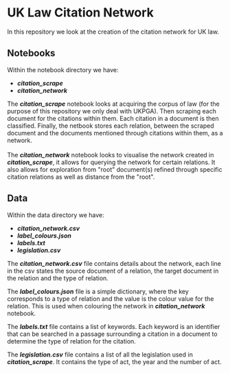 # UK Law Citation Network

In this repository we look at the creation of the citation network for UK law.
<br>
## Notebooks
Within the notebook directory we have:
* **_citation_scrape_**
* **_citation_network_**

The **_citation_scrape_** notebook looks at acquiring the corpus of law (for the purpose of this repository we only deal 
with UKPGA). Then scraping each document for the citations within them. Each citation in a document is then classified. 
Finally, the netbook stores each relation, between the scraped document and the documents mentioned through citations
within them, as a network.
<br><br>
The **_citation_network_** notebook looks to visualise the network created in _**citation_scrape**_, it allows for querying the
network for certain relations. It also allows for exploration from "root" document(s) refined through specific citation 
relations as well as distance from the "root".
<br>
## Data
Within the data directory we have:
* **_citation_network.csv_**
* **_label_colours.json_**
* **_labels.txt_**
* **_legislation.csv_**

The **_citation_network.csv_** file contains details about the network, each line in the csv states the source document of
a relation, the target document in the relation and the type of relation.

The **_label_colours.json_** file is a simple dictionary, where the key corresponds to a type of relation and the value is
the colour value for the relation. This is used when colouring the network in _**citation_network**_ notebook.

The **_labels.txt_** file contains a list of keywords. Each keyword is an identifier that can be searched in a passage 
surrounding a citation in a document to determine the type of relation for the citation.

The **_legislation.csv_** file contains a list of all the legislation used in _**citation_scrape**_. It contains the type of 
act, the year and the number of act.